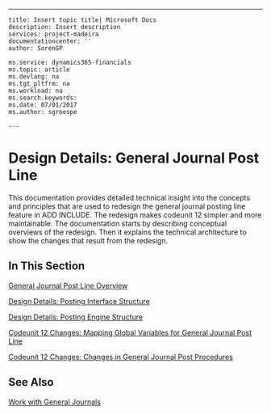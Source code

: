 ---
    title: Insert topic title| Microsoft Docs
    description: Insert description
    services: project-madeira
    documentationcenter: ''
    author: SorenGP

    ms.service: dynamics365-financials
    ms.topic: article
    ms.devlang: na
    ms.tgt_pltfrm: na
    ms.workload: na
    ms.search.keywords:
    ms.date: 07/01/2017
    ms.author: sgroespe

    ---
# Design Details: General Journal Post Line
This documentation provides detailed technical insight into the concepts and principles that are used to redesign the general journal posting line feature in ADD INCLUDE<!--[!INCLUDE[navnowlong](../../includes/navnowlong_md.md)]-->. The redesign makes codeunit 12 simpler and more maintainable. The documentation starts by describing conceptual overviews of the redesign. Then it explains the technical architecture to show the changes that result from the redesign.  
  
## In This Section  
 [General Journal Post Line Overview](../general-journal-post-line-overview.md)  
  
 [Design Details: Posting Interface Structure](../design-details-posting-interface-structure.md)  
  
 [Design Details: Posting Engine Structure](../design-details-posting-engine-structure.md)  
  
 [Codeunit 12 Changes: Mapping Global Variables for General Journal Post Line](../codeunit-12-changes-mapping-global-variables-for-general-journal-post-line.md)  
  
 [Codeunit 12 Changes: Changes in General Journal Post Procedures](../codeunit-12-changes-changes-in-general-journal-post-procedures.md)  
  
## See Also  
 [Work with General Journals](../work-with-general-journals.md)